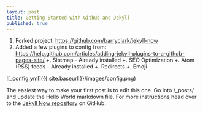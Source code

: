 ```yaml
---
layout: post
title: Getting Started with Github and Jekyll
published: true
---
```


1. Forked project: https://github.com/barryclark/jekyll-now
2. Added a few plugins to config from: https://help.github.com/articles/adding-jekyll-plugins-to-a-github-pages-site/
  +. Sitemap - Already installed
  +. SEO Optimization
  +. Atom (RSS) feeds - Already installed
  +. Redirects
  +. Emoji


![_config.yml]({{ site.baseurl }}/images/config.png)

The easiest way to make your first post is to edit this one. Go into /_posts/ and update the Hello World markdown file. For more instructions head over to the [Jekyll Now repository](https://github.com/barryclark/jekyll-now) on GitHub.
